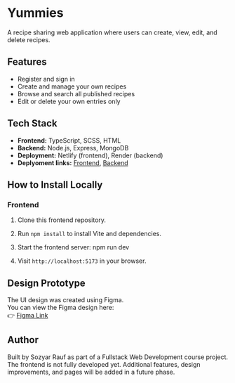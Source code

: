 # Yummies
A recipe sharing web application where users can create, view, edit, and delete recipes.

## Features
- Register and sign in
- Create and manage your own recipes
- Browse and search all published recipes
- Edit or delete your own entries only

## Tech Stack
- **Frontend:** TypeScript, SCSS, HTML
- **Backend:** Node.js, Express, MongoDB
- **Deployment:** Netlify (frontend), Render (backend)
- **Deplyoment links:** [Frontend](yummiess.netlify.app), [Backend](https://yummies-vlth.onrender.com)

## How to Install Locally

### Frontend
1. Clone this frontend repository.
2. Run `npm install` to install Vite and dependencies.
3. Start the frontend server:
npm run dev

4. Visit `http://localhost:5173` in your browser.

## Design Prototype
The UI design was created using Figma.  
You can view the Figma design here:  
👉 [Figma Link](https://www.figma.com/design/shOv0UY5asLI98OHlrVwfv/Frontend-Recept-API?node-id=0-1&t=hGBFLTKHX5cjoomF-1)

## Author
Built by Sozyar Rauf as part of a Fullstack Web Development course project. The frontend is not fully developed yet. Additional features, design improvements, and pages will be added in a future phase.
